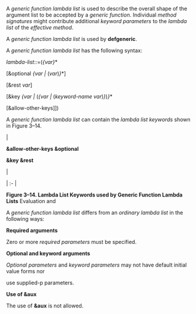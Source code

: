  



A *generic function lambda list* is used to describe the overall shape of the argument list to be accepted by a *generic function*. Individual *method signatures* might contribute additional *keyword parameters* to the *lambda list* of the *effective method*. 



A *generic function lambda list* is used by **defgeneric**. 



A *generic function lambda list* has the following syntax: 



*lambda-list::*=(*\{var\}*\* 



[&amp;optional *\{var |* (*var*)*\}*\*] 



[&amp;rest *var*] 



[&amp;key *\{var |* (*\{var |* (*keyword-name var*)*\}*)*\}*\* 



[&amp;allow-other-keys]]) 



A *generic function lambda list* can contain the *lambda list keywords* shown in Figure 3–14. 



|<p>**&amp;allow-other-keys &amp;optional** </p><p>**&amp;key &amp;rest**</p>|

| :- |





**Figure 3–14. Lambda List Keywords used by Generic Function Lambda Lists** Evaluation and 











A *generic function lambda list* differs from an *ordinary lambda list* in the following ways: 



**Required arguments** 



Zero or more *required parameters* must be specified. 



**Optional and keyword arguments** 



*Optional parameters* and *keyword parameters* may not have default initial value forms nor 



use supplied-p parameters. 



**Use of &amp;aux** 



The use of **&amp;aux** is not allowed. 



